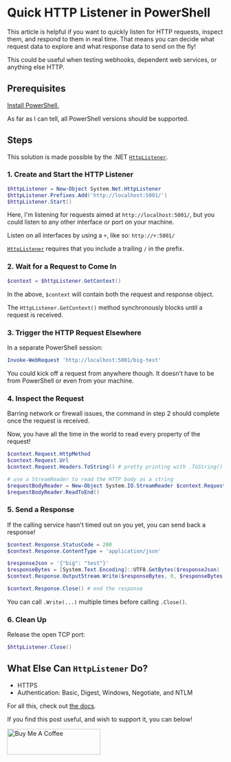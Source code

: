 # Quick HTTP Listener in PowerShell

This article is helpful if you want to quickly listen for HTTP requests, inspect them, and respond to them in real time. That means you can decide what request data to explore and what response data to send on the fly!

This could be useful when testing webhooks, dependent web services, or anything else HTTP.

## Prerequisites

[Install PowerShell.](https://docs.microsoft.com/en-us/powershell/scripting/install/installing-powershell)

As far as I can tell, all PowerShell versions should be supported.

## Steps

This solution is made possible by the .NET [`HttpListener`](https://docs.microsoft.com/en-us/dotnet/api/system.net.httplistener).

### 1. Create and Start the HTTP Listener

```powershell
$httpListener = New-Object System.Net.HttpListener
$httpListener.Prefixes.Add('http://localhost:5001/')
$httpListener.Start()
```

Here, I'm listening for requests aimed at `http://localhost:5001/`, but you could listen to any other interface or port on your machine.

Listen on all interfaces by using a `+`, like so: `http://+:5001/`

[`HttpListener`](https://docs.microsoft.com/en-us/dotnet/api/system.net.httplistener) requires that you include a trailing `/` in the prefix.

### 2. Wait for a Request to Come In

```powershell
$context = $httpListener.GetContext()
```

In the above, `$context` will contain both the request and response object.

The `HttpListener.GetContext()` method synchronously blocks until a request is received.

### 3. Trigger the HTTP Request Elsewhere

In a separate PowerShell session:

```powershell
Invoke-WebRequest 'http://localhost:5001/big-test'
```

You could kick off a request from anywhere though. It doesn't have to be from PowerShell or even from your machine.

### 4. Inspect the Request

Barring network or firewall issues, the command in step 2 should complete once the request is received.

Now, you have all the time in the world to read every property of the request!

```powershell
$context.Request.HttpMethod
$context.Request.Url
$context.Request.Headers.ToString() # pretty printing with .ToString()

# use a StreamReader to read the HTTP body as a string
$requestBodyReader = New-Object System.IO.StreamReader $context.Request.InputStream
$requestBodyReader.ReadToEnd()
```

### 5. Send a Response

If the calling service hasn't timed out on you yet, you can send back a response!

```powershell
$context.Response.StatusCode = 200
$context.Response.ContentType = 'application/json'

$responseJson = '{"big": "test"}'
$responseBytes = [System.Text.Encoding]::UTF8.GetBytes($responseJson)
$context.Response.OutputStream.Write($responseBytes, 0, $responseBytes.Length)

$context.Response.Close() # end the response
```

You can call `.Write(...)` multiple times before calling `.Close()`.

### 6. Clean Up

Release the open TCP port:

```powershell
$httpListener.Close()
```

## What Else Can `HttpListener` Do?

- HTTPS
- Authentication: Basic, Digest, Windows, Negotiate, and NTLM

For all this, check out [the docs](https://docs.microsoft.com/en-us/dotnet/api/system.net.httplistener#remarks).

If you find this post useful, and wish to support it, you can below!

<a href="https://www.buymeacoffee.com/drakelambert" target="_blank"><img src="https://cdn.buymeacoffee.com/buttons/v2/default-blue.png" alt="Buy Me A Coffee" style="height: 60px !important;width: 217px !important;" ></a>

